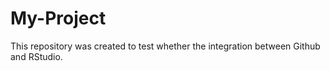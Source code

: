 # My-Project

This repository was created to test whether the integration between Github and RStudio. 


